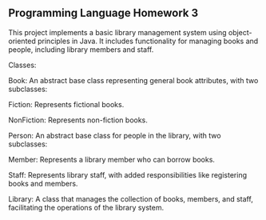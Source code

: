 ## Programming Language Homework 3 ##

This project implements a basic library management system using object-oriented principles in Java. It includes functionality for managing books and people, including library members and staff.

Classes:

Book: An abstract base class representing general book attributes, with two subclasses:

Fiction: Represents fictional books.

NonFiction: Represents non-fiction books.

Person: An abstract base class for people in the library, with two subclasses:

Member: Represents a library member who can borrow books.

Staff: Represents library staff, with added responsibilities like registering books and members.

Library: A class that manages the collection of books, members, and staff, facilitating the operations of the library system.
